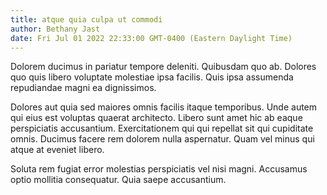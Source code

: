 ```yaml
---
title: atque quia culpa ut commodi
author: Bethany Jast
date: Fri Jul 01 2022 22:33:00 GMT-0400 (Eastern Daylight Time)
---
```

Dolorem ducimus in pariatur tempore deleniti. Quibusdam quo ab. Dolores quo quis libero voluptate molestiae ipsa facilis. Quis ipsa assumenda repudiandae magni ea dignissimos.

 Dolores aut quia sed maiores omnis facilis itaque temporibus. Unde autem qui eius est voluptas quaerat architecto. Libero sunt amet hic ab eaque perspiciatis accusantium. Exercitationem qui qui repellat sit qui cupiditate omnis. Ducimus facere rem dolorem nulla aspernatur. Quam vel minus qui atque at eveniet libero.

 Soluta rem fugiat error molestias perspiciatis vel nisi magni. Accusamus optio mollitia consequatur. Quia saepe accusantium.